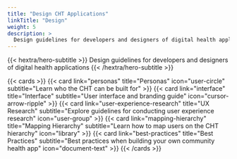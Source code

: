 ```yaml
---
title: "Design CHT Applications"
linkTitle: "Design"
weight: 5
description: >
  Design guidelines for developers and designers of digital health applications
---
```


{{< hextra/hero-subtitle >}}
  Design guidelines for developers and designers of digital health applications
{{< /hextra/hero-subtitle >}}

{{< cards >}}
  {{< card link="personas" title="Personas" icon="user-circle" subtitle="Learn who the CHT can be built for" >}}
  {{< card link="interface" title="Interface" subtitle="User interface and branding guide" icon="cursor-arrow-ripple" >}}
  {{< card link="user-experience-research" title="UX Research" subtitle="Explore guidelines for conducting user experience research" icon="user-group" >}}
  {{< card link="mapping-hierarchy" title="Mapping Hierarchy" subtitle="Learn how to map users on the CHT hierarchy" icon="library" >}}
  {{< card link="best-practices" title="Best Practices" subtitle="Best practices when building your own community health app" icon="document-text" >}}
{{< /cards >}}